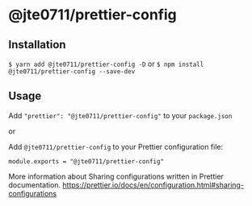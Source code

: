 # @jte0711/prettier-config

## Installation

`$ yarn add @jte0711/prettier-config -D`
or
`$ npm install @jte0711/prettier-config --save-dev`

## Usage

Add `"prettier": "@jte0711/prettier-config"` to your `package.json`

or

Add `@jte0711/prettier-config` to your Prettier configuration file:

`module.exports = "@jte0711/prettier-config"`

More information about Sharing configurations written in Prettier documentation.
https://prettier.io/docs/en/configuration.html#sharing-configurations
